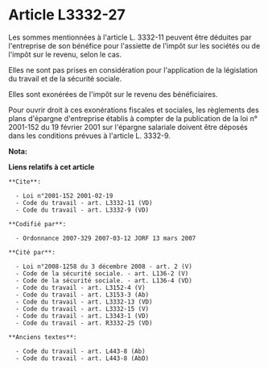 # Article L3332-27

Les sommes mentionnées à l'article L. 3332-11 peuvent être déduites par l'entreprise de son bénéfice pour l'assiette de
l'impôt sur les sociétés ou de l'impôt sur le revenu, selon le cas.

Elles ne sont pas prises en considération pour l'application de la législation du travail et de la sécurité sociale.

Elles sont exonérées de l'impôt sur le revenu des bénéficiaires.

Pour ouvrir droit à ces exonérations fiscales et sociales, les règlements des plans d'épargne d'entreprise établis à compter
de la publication de la loi n° 2001-152 du 19 février 2001 sur l'épargne salariale doivent être déposés dans les conditions
prévues à l'article L. 3332-9.

**Nota:**



**Liens relatifs à cet article**

	**Cite**:

	  - Loi n°2001-152 2001-02-19
	  - Code du travail - art. L3332-11 (VD)
	  - Code du travail - art. L3332-9 (VD)

	**Codifié par**:

	  - Ordonnance 2007-329 2007-03-12 JORF 13 mars 2007

	**Cité par**:

	  - Loi n°2008-1258 du 3 décembre 2008 - art. 2 (V)
	  - Code de la sécurité sociale. - art. L136-2 (V)
	  - Code de la sécurité sociale. - art. L136-4 (VD)
	  - Code du travail - art. L3152-4 (V)
	  - Code du travail - art. L3153-3 (Ab)
	  - Code du travail - art. L3332-13 (VD)
	  - Code du travail - art. L3332-15 (V)
	  - Code du travail - art. L3343-1 (VD)
	  - Code du travail - art. R3332-25 (VD)

	**Anciens textes**:

	  - Code du travail - art. L443-8 (Ab)
	  - Code du travail - art. L443-8 (AbD)
